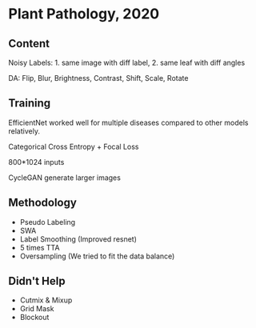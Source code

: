 # Plant Pathology, 2020

## Content

Noisy Labels: 1. same image with diff label, 2. same leaf with diff angles

DA: Flip, Blur, Brightness, Contrast, Shift, Scale, Rotate

## Training

EfficientNet worked well for multiple diseases compared to other models relatively.

Categorical Cross Entropy + Focal Loss

800*1024 inputs

CycleGAN generate larger images

## Methodology

- Pseudo Labeling
- SWA
- Label Smoothing (Improved resnet)
- 5 times TTA
- Oversampling (We tried to fit the data balance)

## Didn't Help

- Cutmix & Mixup
- Grid Mask
- Blockout

